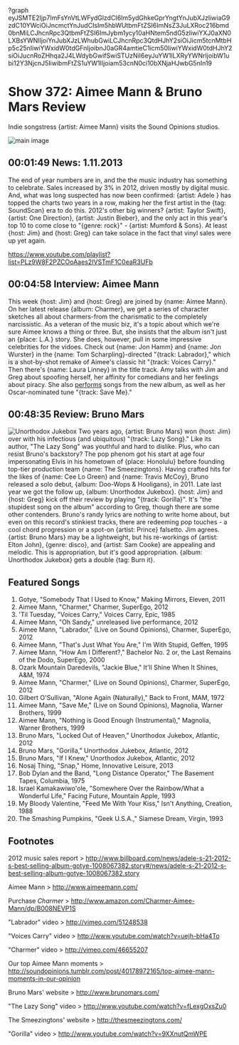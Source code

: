 ?graph eyJSMTE2Ijp7ImFsYnVtLWFydGlzdCI6Im5ydGhkeGprYngtYnJubXJzIiwiaG9zdC10YWciOiJncmctYnJudCIsIm5hbWUtbmFtZSI6ImNsZ3JuLXRoc216bmd0bnMiLCJhcnRpc3QtbmFtZSI6ImJybm1ycy10aHNtem5ndG5zIiwiYXJ0aXN0LXBsYWNlIjoiYnJubXJzLWhubGwiLCJhcnRpc3QtdHJhY2siOiJicm5tcnMtbHp5c25nIiwiYWxidW0tdGFnIjoibnJ0aGR4amtieC1icm50IiwiYWxidW0tdHJhY2siOiJucnRoZHhqa2J4LWdybGwifSwiSTUzNiI6eyJuYW1lLXRyYWNrIjoibW1ubi12Y3NjcnJ5IiwibmFtZS1uYW1lIjoiam53cnN0ci10bXNjaHJwbG5nIn19

# Show 372: Aimee Mann & Bruno Mars Review
Indie songstress {artist: Aimee Mann} visits the Sound Opinions studios.

![main image](http://memberdata.s3.amazonaws.com/ai/aimee/photos/aimee_photo_gal_all_photo_1372820613_md.jpg)

## 00:01:49 News: 1.11.2013
The end of year numbers are in, and the the music industry has something to celebrate. Sales increased by 3% in 2012, driven mostly by digital music. And, what was long suspected has now been confirmed: {artist: Adele } has topped the charts two years in a row, making her the first artist in the {tag: SoundScan} era to do this. 2012's other big winners? {artist: Taylor Swift}, {artist: One Direction}, {artist: Justin Bieber}, and the only act in this year's top 10 to come close to "{genre: rock}" - {artist: Mumford & Sons}. At least {host: Jim} and {host: Greg} can take solace in the fact that vinyl sales were up yet again. 

https://www.youtube.com/playlist?list=PLz9W8F2PZCOoAaes2IVSTmF1C0eaR3UFb

## 00:04:58 Interview: Aimee Mann
This week {host: Jim} and {host: Greg} are joined by {name: Aimee Mann}. On her latest release {album: Charmer}, we get a series of character sketches all about charmers-from the charismatic to the completely narcissistic. As a veteran of the music biz, it's a topic about which we're sure Aimee knows a thing or three. But, she insists that the album isn't just an {place: L.A.} story. She does, however, pull in some impressive celebrities for the vidoes. Check out {name: Jon Hamm} and {name: Jon Wurster} in the {name: Tom Scharpling}-directed "{track: Labrador},"  which is a shot-by-shot remake of Aimee's classic hit "{track: Voices Carry}." Then there's {name: Laura Linney} in the title track. Amy talks with Jim and Greg about spoofing herself, her affinity for comedians and her feelings about piracy. She also [performs](http://www.youtube.com/playlist?list=PLz9W8F2PZCOoAaes2IVSTmF1C0eaR3UFb) songs from the new album, as well as her Oscar-nominated tune "{track: Save Me}."

## 00:48:35 Review: Bruno Mars
![Unorthodox Jukebox](https://upload.wikimedia.org/wikipedia/en/7/77/BrunoMarsUJAlbumCover.png "278873078/581806371")
Two years ago, {artist: Bruno Mars} won {host: Jim} over with his infectious (and ubiquitous) "{track: Lazy Song}." Like its author, "The Lazy Song" was youthful and hard to dislike. Plus, who can resist Bruno's backstory? The pop phenom got his start at age four impersonating Elvis in his hometown of {place: Honolulu} before founding top-tier production team {name: The Smeezingtons}. Having crafted hits for the likes of {name: Cee Lo Green} and {name: Travis McCoy}, Bruno released a solo debut, {album: Doo-Wops & Hooligans}, in 2011. Late last year we got the follow up, {album: Unorthodox Jukebox}. {host: Jim} and {host: Greg} kick off their review by playing "{track: Gorilla}". It's "the stupidest song on the album" according to Greg, though there are some other contenders. Bruno's randy lyrics are nothing to write home about, but even on this record's stinkiest tracks, there are redeeming pop touches - a cool chord progression or a spot-on {artist: Prince} falsetto. Jim agrees. {artist: Bruno Mars} may be a lightweight, but his re-workings of {artist: Elton John}, {genre: disco}, and {artist: Sam Cooke} are appealing and melodic. This is appropriation, but it's good appropriation. {album: Unorthodox Jukebox} gets a double {tag: Burn it}.


## Featured Songs
1. Gotye, "Somebody That I Used to Know," Making Mirrors, Eleven, 2011
2. Aimee Mann, "Charmer," Charmer, SuperEgo, 2012
3. 'Til Tuesday, "Voices Carry," Voices Carry, Epic, 1985
4. Aimee Mann, "Oh Sandy," unreleased live performance, 2012
5. Aimee Mann, "Labrador," (Live on Sound Opinions), Charmer, SuperEgo, 2012
6. Aimee Mann, "That's Just What You Are," I'm With Stupid, Geffen, 1995
7. Aimee Mann, "How Am I Different?," Bachelor No. 2 or, the Last Remains of the Dodo, SuperEgo, 2000
8. Ozark Mountain Daredevils, "Jackie Blue," It'll Shine When It Shines, A&M, 1974
9. Aimee Mann, "Charmer," (Live on Sound Opinions), Charmer, SuperEgo, 2012
10. Gilbert O'Sullivan, "Alone Again (Naturally)," Back to Front, MAM, 1972
11. Aimee Mann, "Save Me," (Live on Sound Opinions), Magnolia, Warner Brothers, 1999
12. Aimee Mann, "Nothing is Good Enough (Instrumental)," Magnolia, Warner Brothers, 1999
13. Bruno Mars, "Locked Out of Heaven," Unorthodox Jukebox, Atlantic, 2012
14. Bruno Mars, "Gorilla," Unorthodox Jukebox, Atlantic, 2012
15. Bruno Mars, "If I Knew," Unorthodox Jukebox, Atlantic, 2012
16. Nosaj Thing, "Snap," Home, Innovative Leisure, 2013
17. Bob Dylan and the Band, "Long Distance Operator," The Basement Tapes, Columbia, 1975
18. Israel Kamakawiwo'ole, "Somewhere Over the Rainbow/What a Wonderful Life," Facing Future, Mountain Apple, 1993
19. My Bloody Valentine, "Feed Me With Your Kiss," Isn't Anything, Creation, 1988
20. The Smashing Pumpkins, "Geek U.S.A.," Siamese Dream, Virgin, 1993

## Footnotes
2012 music sales report > http://www.billboard.com/news/adele-s-21-2012-s-best-selling-album-gotye-1008067382.story#/news/adele-s-21-2012-s-best-selling-album-gotye-1008067382.story

Aimee Mann > http://www.aimeemann.com/

Purchase *Charmer* > http://www.amazon.com/Charmer-Aimee-Mann/dp/B008NEVP1S

"Labrador" video > http://vimeo.com/51248538

"Voices Carry" video > http://www.youtube.com/watch?v=uejh-bHa4To

"Charmer" video > http://vimeo.com/46655207

Our top Aimee Mann moments > http://soundopinions.tumblr.com/post/40178972165/top-aimee-mann-moments-in-our-opinion

Bruno Mars' website > http://www.brunomars.com/

"The Lazy Song" video > http://www.youtube.com/watch?v=fLexgOxsZu0

The Smeezingtons' website > http://thesmeezingtons.com/

"Gorilla" video > http://www.youtube.com/watch?v=9XXnutQmWPE